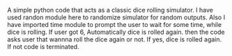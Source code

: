 A simple python code that acts as a classic dice rolling simulator. I have used randon module here to randomize simulator for random outputs.
Also I have imported time module to prompt the user to wait for some time, while dice is rolling.
If user got 6, Automatically dice is rolled again.
then the code asks user that wannna roll the dice again or not. If yes, dice is rolled again. If not code is terminated. 
